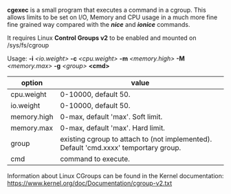 **cgexec**  is a small program that executes a command in a cgroup. This allows limits to be set on I/O, Memory and CPU usage in a much more fine fine grained way compared with the ***nice*** and ***ionice*** commands.

It requires Linux **Control Groups v2** to be enabled and mounted on /sys/fs/cgroup

Usage: **-i** *\<io.weight>* **-c** *\<cpu.weight>* **-m** *\<memory.high>* **-M** *\<memory.max>* **-g** *\<group>* **\<cmd>**

option | value
------------ | -------------
cpu.weight   | 0-10000, default 50.
io.weight    | 0-10000, default 50.
memory.high  | 0-max, default 'max'. Soft limit.
memory.max   | 0-max, default 'max'. Hard limit.
group        | existing cgroup to attach to (not implemented). Default 'cmd.xxxx' temportary group.
cmd          | command to execute.

Information about Linux CGroups can be found in the Kernel documentation: https://www.kernel.org/doc/Documentation/cgroup-v2.txt
